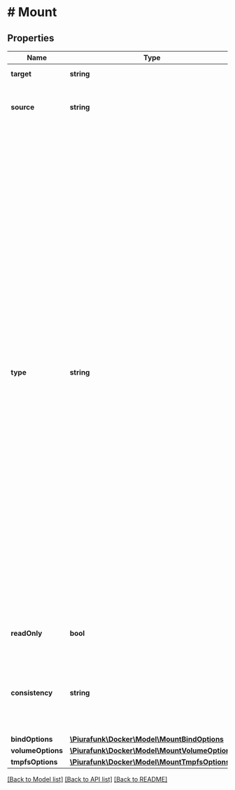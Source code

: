 # # Mount

## Properties

Name | Type | Description | Notes
------------ | ------------- | ------------- | -------------
**target** | **string** | Container path. | [optional] 
**source** | **string** | Mount source (e.g. a volume name, a host path). | [optional] 
**type** | **string** | The mount type. Available types:  - &#x60;bind&#x60; Mounts a file or directory from the host into the container. Must exist prior to creating the container. - &#x60;volume&#x60; Creates a volume with the given name and options (or uses a pre-existing volume with the same name and options). These are **not** removed when the container is removed. - &#x60;tmpfs&#x60; Create a tmpfs with the given options. The mount source cannot be specified for tmpfs. - &#x60;npipe&#x60; Mounts a named pipe from the host into the container. Must exist prior to creating the container. | [optional] 
**readOnly** | **bool** | Whether the mount should be read-only. | [optional] 
**consistency** | **string** | The consistency requirement for the mount: &#x60;default&#x60;, &#x60;consistent&#x60;, &#x60;cached&#x60;, or &#x60;delegated&#x60;. | [optional] 
**bindOptions** | [**\Piurafunk\Docker\Model\MountBindOptions**](MountBindOptions.md) |  | [optional] 
**volumeOptions** | [**\Piurafunk\Docker\Model\MountVolumeOptions**](MountVolumeOptions.md) |  | [optional] 
**tmpfsOptions** | [**\Piurafunk\Docker\Model\MountTmpfsOptions**](MountTmpfsOptions.md) |  | [optional] 

[[Back to Model list]](../../README.md#documentation-for-models) [[Back to API list]](../../README.md#documentation-for-api-endpoints) [[Back to README]](../../README.md)


